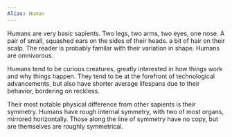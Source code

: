 ```yaml
---
Alias: Human
---
```

Humans are very basic sapients. Two legs, two arms, two eyes, one nose. A pair of small, squashed ears on the sides of their heads. a bit of hair on their scalp. The reader is probably familar with their variation in shape. Humans are omnivorous.

Humans tend to be curious creatures, greatly interested in how things work and why things happen. They tend to be at the forefront of technological advancements, but also have shorter average lifespans due to their behavior, bordering on reckless.

Their most notable physical difference from other sapients is their symmetry. Humans have rough internal symmetry, with two of most organs, mirrored horizontally. Those along the line of symmetry have no copy, but are themselves are roughly symmetrical.